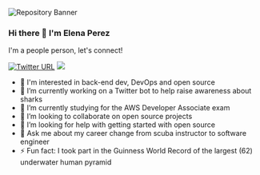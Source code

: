![Repository Banner](https://raw.githubusercontent.com/elenajp/elenajp/main/me_diving.png)

### Hi there 👋 I'm Elena Perez

I'm a people person, let's connect!

[![Twitter URL](https://img.shields.io/twitter/url/https/twitter.com/Perez84Elena.svg?style=social&label=Follow)](https://twitter.com/Perez84Elena)
[![](https://img.shields.io/badge/Connect-%230077B5.svg?logo=linkedin&style=sociallabel=Connect)](https://www.linkedin.com/in/elena-perez-2a5890192/)

- 🧐 I'm interested in back-end dev, DevOps and open source
- 🔭 I’m currently working on a Twitter bot to help raise awareness about sharks
- 🌱 I’m currently studying for the AWS Developer Associate exam
- 👯 I’m looking to collaborate on open source projects
- 🤔 I’m looking for help with getting started with open source
- 💬 Ask me about my career change from scuba instructor to software engineer
- ⚡ Fun fact: I took part in the Guinness World Record of the largest (62) underwater human pyramid
<!-- - 🌱 I’m currently learning about AWS Developer Associate -->

